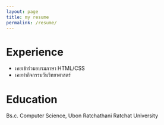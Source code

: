 ```yaml
---
layout: page
title: my resume
permalink: /resume/
---
```

# Experience
- เคยเข้าร่วมอบรมภาษา HTML/CSS
- เคยทำกิจกรรมวันวิทยาศาสตร์


# Education
Bs.c. Computer Science, Ubon Ratchathani Ratchat University
